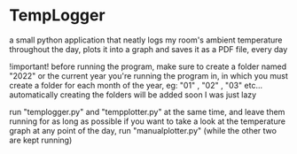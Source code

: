 # TempLogger
a small python application that neatly logs my room's ambient temperature throughout the day, plots it into a graph and saves it as a PDF file, every day

!important!
before running the program, make sure to create a folder named "2022" or the current year you're running the program in, in which you must create a folder for each month of the year, eg: "01" , "02" , "03" etc...
automatically creating the folders will be added soon I was just lazy

run "templogger.py" and "tempplotter.py" at the same time, and leave them running for as long as possible
if you want to take a look at the temperature graph at any point of the day, run "manualplotter.py" (while the other two are kept running)
